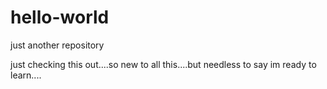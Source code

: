 # hello-world

just another repository

just checking this out....so new to all this....but needless to say im ready  to learn....
